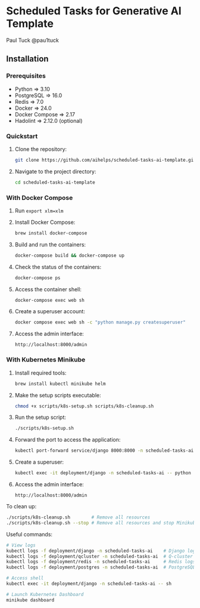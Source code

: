 # Scheduled Tasks for Generative AI Template

Paul Tuck @pau1tuck

## Installation

### Prerequisites
- Python => 3.10
- PostgreSQL => 16.0
- Redis => 7.0
- Docker => 24.0
- Docker Compose => 2.17
- Hadolint => 2.12.0 (optional)

### Quickstart

1. Clone the repository:
   ```bash
   git clone https://github.com/aihelps/scheduled-tasks-ai-template.git
   ```
2. Navigate to the project directory:
   ```bash
   cd scheduled-tasks-ai-template
   ```

### With Docker Compose
1. Run `export xlm=xlm`
   
2. Install Docker Compose:
   ```bash
   brew install docker-compose
   ```
3. Build and run the containers:
   ```bash
   docker-compose build && docker-compose up
   ```
4. Check the status of the containers:
   ```bash
   docker-compose ps
   ```
5. Access the container shell:
   ```bash
   docker-compose exec web sh
   ```
6. Create a superuser account:
   ```bash
   docker compose exec web sh -c "python manage.py createsuperuser"
   ```
7. Access the admin interface:
   ```
   http://localhost:8000/admin
   ```

### With Kubernetes Minikube
1. Install required tools:
   ```bash
   brew install kubectl minikube helm
   ```
2. Make the setup scripts executable:
   ```bash
   chmod +x scripts/k8s-setup.sh scripts/k8s-cleanup.sh
   ```
3. Run the setup script:
   ```bash
   ./scripts/k8s-setup.sh
   ```
4. Forward the port to access the application:
   ```bash
   kubectl port-forward service/django 8000:8000 -n scheduled-tasks-ai
   ```
5. Create a superuser:
   ```bash
   kubectl exec -it deployment/django -n scheduled-tasks-ai -- python manage.py createsuperuser
   ```
6. Access the admin interface:
   ```
   http://localhost:8000/admin
   ```

To clean up:
```bash
./scripts/k8s-cleanup.sh        # Remove all resources
./scripts/k8s-cleanup.sh --stop # Remove all resources and stop Minikube
```

Useful commands:
```bash
# View logs
kubectl logs -f deployment/django -n scheduled-tasks-ai    # Django logs
kubectl logs -f deployment/qcluster -n scheduled-tasks-ai  # Q-cluster logs
kubectl logs -f deployment/redis -n scheduled-tasks-ai     # Redis logs
kubectl logs -f deployment/postgres -n scheduled-tasks-ai  # PostgreSQL logs

# Access shell
kubectl exec -it deployment/django -n scheduled-tasks-ai -- sh

# Launch Kubernetes Dashboard
minikube dashboard